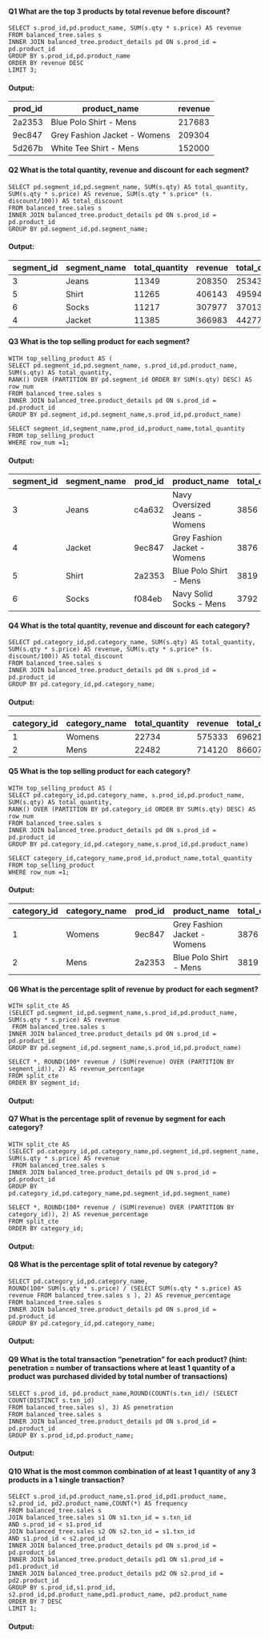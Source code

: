 #### Q1 What are the top 3 products by total revenue before discount?
``` MySQL
SELECT s.prod_id,pd.product_name, SUM(s.qty * s.price) AS revenue
FROM balanced_tree.sales s
INNER JOIN balanced_tree.product_details pd ON s.prod_id = pd.product_id
GROUP BY s.prod_id,pd.product_name
ORDER BY revenue DESC
LIMIT 3;
```

#### Output:
|prod_id|product_name|revenue|
|--|--|--|
|2a2353|Blue Polo Shirt - Mens	|217683|
|9ec847|Grey Fashion Jacket - Womens	|209304|
|5d267b|	White Tee Shirt - Mens	|152000|

#### Q2 What is the total quantity, revenue and discount for each segment?
```mysql
SELECT pd.segment_id,pd.segment_name, SUM(s.qty) AS total_quantity,
SUM(s.qty * s.price) AS revenue, SUM(s.qty * s.price* (s. discount/100)) AS total_discount
FROM balanced_tree.sales s
INNER JOIN balanced_tree.product_details pd ON s.prod_id = pd.product_id
GROUP BY pd.segment_id,pd.segment_name;
```

#### Output:
|segment_id|segment_name|total_quantity|revenue|total_discount|
|---|---|---|---|---|
|3|Jeans|11349|208350|25343.97|
|5|Shirt|11265|406143|49594.27|
|6|Socks|11217|307977|37013.44|
|4|Jacket|11385|366983|44277.46|

#### Q3 What is the top selling product for each segment?
``` mysql
WITH top_selling_product AS (
SELECT pd.segment_id,pd.segment_name, s.prod_id,pd.product_name, SUM(s.qty) AS total_quantity,
RANK() OVER (PARTITION BY pd.segment_id ORDER BY SUM(s.qty) DESC) AS row_num
FROM balanced_tree.sales s
INNER JOIN balanced_tree.product_details pd ON s.prod_id = pd.product_id
GROUP BY pd.segment_id,pd.segment_name,s.prod_id,pd.product_name)

SELECT segment_id,segment_name,prod_id,product_name,total_quantity
FROM top_selling_product
WHERE row_num =1;
```

#### Output:
|segment_id|segment_name|prod_id|product_name|total_quantity|
|---|---|---|---|---|
|3|Jeans|c4a632|Navy Oversized Jeans - Womens|3856|
|4|Jacket|9ec847|Grey Fashion Jacket - Womens|3876|
|5|Shirt|2a2353|Blue Polo Shirt - Mens|3819|
|6|Socks|f084eb|Navy Solid Socks - Mens|3792|

#### Q4 What is the total quantity, revenue and discount for each category?
``` Mysql
SELECT pd.category_id,pd.category_name, SUM(s.qty) AS total_quantity,
SUM(s.qty * s.price) AS revenue, SUM(s.qty * s.price* (s. discount/100)) AS total_discount
FROM balanced_tree.sales s
INNER JOIN balanced_tree.product_details pd ON s.prod_id = pd.product_id
GROUP BY pd.category_id,pd.category_name;
```

#### Output:
|category_id|category_name|total_quantity|revenue|total_discount|
|---|---|---|---|---|
|1|Womens|22734|575333|69621.43|
|2|Mens|22482|714120|86607.71|

#### Q5 What is the top selling product for each category?
``` Mysql
WITH top_selling_product AS (
SELECT pd.category_id,pd.category_name, s.prod_id,pd.product_name, SUM(s.qty) AS total_quantity,
RANK() OVER (PARTITION BY pd.category_id ORDER BY SUM(s.qty) DESC) AS row_num
FROM balanced_tree.sales s
INNER JOIN balanced_tree.product_details pd ON s.prod_id = pd.product_id
GROUP BY pd.category_id,pd.category_name,s.prod_id,pd.product_name)

SELECT category_id,category_name,prod_id,product_name,total_quantity
FROM top_selling_product
WHERE row_num =1;
```

#### Output:
|category_id|category_name|prod_id|product_name|total_quantity|
|--|--|--|--|--|
|1|Womens|9ec847|Grey Fashion Jacket - Womens|3876|
|2|Mens	|2a2353	|Blue Polo Shirt - Mens	|3819|

#### Q6 What is the percentage split of revenue by product for each segment?
```Mysql
WITH split_cte AS
(SELECT pd.segment_id,pd.segment_name,s.prod_id,pd.product_name, SUM(s.qty * s.price) AS revenue
 FROM balanced_tree.sales s
INNER JOIN balanced_tree.product_details pd ON s.prod_id = pd.product_id
GROUP BY pd.segment_id,pd.segment_name,s.prod_id,pd.product_name)

SELECT *, ROUND(100* revenue / (SUM(revenue) OVER (PARTITION BY segment_id)), 2) AS revenue_percentage
FROM split_cte 
ORDER BY segment_id;
```

#### Output:

#### Q7 What is the percentage split of revenue by segment for each category?
```Mysql
WITH split_cte AS
(SELECT pd.category_id,pd.category_name,pd.segment_id,pd.segment_name, SUM(s.qty * s.price) AS revenue
 FROM balanced_tree.sales s
INNER JOIN balanced_tree.product_details pd ON s.prod_id = pd.product_id
GROUP BY pd.category_id,pd.category_name,pd.segment_id,pd.segment_name)

SELECT *, ROUND(100* revenue / (SUM(revenue) OVER (PARTITION BY category_id)), 2) AS revenue_percentage
FROM split_cte 
ORDER BY category_id;
```
#### Output:

#### Q8 What is the percentage split of total revenue by category?
```mysql
SELECT pd.category_id,pd.category_name,
ROUND(100* SUM(s.qty * s.price) / (SELECT SUM(s.qty * s.price) AS revenue FROM balanced_tree.sales s ), 2) AS revenue_percentage  
FROM balanced_tree.sales s
INNER JOIN balanced_tree.product_details pd ON s.prod_id = pd.product_id
GROUP BY pd.category_id,pd.category_name;
```

#### Output:

#### Q9 What is the total transaction “penetration” for each product? (hint: penetration = number of transactions where at least 1 quantity of a product was purchased divided by total number of transactions)
```mysql
SELECT s.prod_id, pd.product_name,ROUND(COUNT(s.txn_id)/ (SELECT COUNT(DISTINCT s.txn_id) 
FROM balanced_tree.sales s), 3) AS penetration
FROM balanced_tree.sales s
INNER JOIN balanced_tree.product_details pd ON s.prod_id = pd.product_id
GROUP BY s.prod_id,pd.product_name;
```

#### Output:

#### Q10 What is the most common combination of at least 1 quantity of any 3 products in a 1 single transaction?
```mysql
SELECT s.prod_id,pd.product_name,s1.prod_id,pd1.product_name, s2.prod_id, pd2.product_name,COUNT(*) AS frequency
FROM balanced_tree.sales s
JOIN balanced_tree.sales s1 ON s1.txn_id = s.txn_id
AND s.prod_id < s1.prod_id 
JOIN balanced_tree.sales s2 ON s2.txn_id = s1.txn_id
AND s1.prod_id < s2.prod_id
INNER JOIN balanced_tree.product_details pd ON s.prod_id = pd.product_id
INNER JOIN balanced_tree.product_details pd1 ON s1.prod_id = pd1.product_id
INNER JOIN balanced_tree.product_details pd2 ON s2.prod_id = pd2.product_id
GROUP BY s.prod_id,s1.prod_id, s2.prod_id,pd.product_name,pd1.product_name, pd2.product_name
ORDER BY 7 DESC
LIMIT 1;
```

#### Output:


